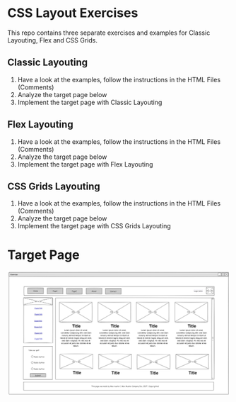 # CSS Layout Exercises
This repo contains three separate exercises and examples for Classic Layouting, Flex and CSS Grids.

## Classic Layouting
1) Have a look at the examples, follow the instructions in the HTML Files (Comments)
2) Analyze the target page below
3) Implement the target page with Classic Layouting

## Flex Layouting
1) Have a look at the examples, follow the instructions in the HTML Files (Comments)
2) Analyze the target page below
3) Implement the target page with Flex Layouting

## CSS Grids Layouting
1) Have a look at the examples, follow the instructions in the HTML Files (Comments)
2) Analyze the target page below
3) Implement the target page with CSS Grids Layouting

# Target Page

![alt text](https://github.com/Zmote/it-club-css-layouts/blob/master/target_html.jpg "Taget Page")
